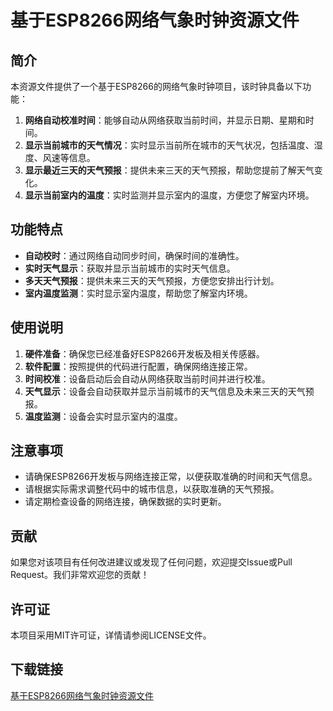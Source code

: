 # 基于ESP8266网络气象时钟资源文件

## 简介

本资源文件提供了一个基于ESP8266的网络气象时钟项目，该时钟具备以下功能：

1. **网络自动校准时间**：能够自动从网络获取当前时间，并显示日期、星期和时间。
2. **显示当前城市的天气情况**：实时显示当前所在城市的天气状况，包括温度、湿度、风速等信息。
3. **显示最近三天的天气预报**：提供未来三天的天气预报，帮助您提前了解天气变化。
4. **显示当前室内的温度**：实时监测并显示室内的温度，方便您了解室内环境。

## 功能特点

- **自动校时**：通过网络自动同步时间，确保时间的准确性。
- **实时天气显示**：获取并显示当前城市的实时天气信息。
- **多天天气预报**：提供未来三天的天气预报，方便您安排出行计划。
- **室内温度监测**：实时显示室内温度，帮助您了解室内环境。

## 使用说明

1. **硬件准备**：确保您已经准备好ESP8266开发板及相关传感器。
2. **软件配置**：按照提供的代码进行配置，确保网络连接正常。
3. **时间校准**：设备启动后会自动从网络获取当前时间并进行校准。
4. **天气显示**：设备会自动获取并显示当前城市的天气信息及未来三天的天气预报。
5. **温度监测**：设备会实时显示室内的温度。

## 注意事项

- 请确保ESP8266开发板与网络连接正常，以便获取准确的时间和天气信息。
- 请根据实际需求调整代码中的城市信息，以获取准确的天气预报。
- 请定期检查设备的网络连接，确保数据的实时更新。

## 贡献

如果您对该项目有任何改进建议或发现了任何问题，欢迎提交Issue或Pull Request。我们非常欢迎您的贡献！

## 许可证

本项目采用MIT许可证，详情请参阅LICENSE文件。

## 下载链接

[基于ESP8266网络气象时钟资源文件](https://pan.quark.cn/s/e8cf05152315)